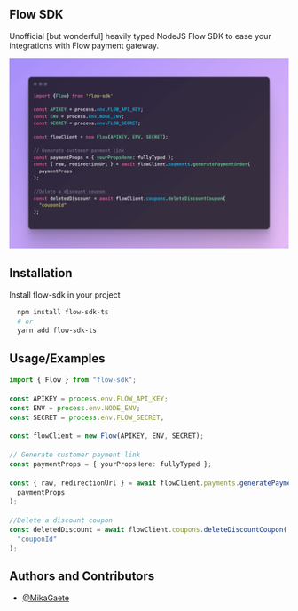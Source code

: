 ## Flow SDK

Unofficial [but wonderful] heavily typed NodeJS Flow SDK to ease your integrations with Flow payment gateway.

![alt text](flow-sdk.png)

## Installation

Install flow-sdk in your project

```bash
  npm install flow-sdk-ts
  # or
  yarn add flow-sdk-ts
```

## Usage/Examples

```typescript
import { Flow } from "flow-sdk";

const APIKEY = process.env.FLOW_API_KEY;
const ENV = process.env.NODE_ENV;
const SECRET = process.env.FLOW_SECRET;

const flowClient = new Flow(APIKEY, ENV, SECRET);

// Generate customer payment link
const paymentProps = { yourPropsHere: fullyTyped };

const { raw, redirectionUrl } = await flowClient.payments.generatePaymentOrder(
  paymentProps
);

//Delete a discount coupon
const deletedDiscount = await flowClient.coupons.deleteDiscountCoupon(
  "couponId"
);
```

## Authors and Contributors

- [@MikaGaete](https://github.com/MikaGaete)
